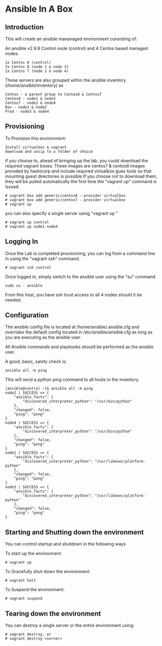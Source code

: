 # Ansible In A Box
## Introduction
This will create an ansible mananaged environment consisting of:

An ansible v2.9.9 Control node (control) and 4 Centos based managed nodes.

    1x Centos 8 (control)
    2x Centos 8 (node 1 & node 3)
    2x Centos 7 (node 2 & node 4)

These servers are also grouped within the ansible inventory (/home/ansible/inventory) as

    Centos - a parent group to Centos8 & Centos7
    Centos8 - node1 & node3
    Centos7 - node2 & node4
    Dev - node1 & node2
    Prod - node3 & node4

## Provisioning

To Provision this environment:

    Install virtualbox & vagrant
    download and unzip to a folder of choice
 
if you choose to, ahead of bringing up the lab, you could download the required vagrant boxes. These images are centos7 & centos8 images provided by hashicorp and include required virtualbox gues tools so that mounting guest directories is possible.If you choose not to download them, they will be pulled automatically the first time the "vagrant up" command is issued.
 
    # vagrant box add generic/centos8 --provider virtualbox
    # vagrant box add generic/centos7 --provider virtualbox
    # vagrant up 
    
you can also specify a single server using "vagrant up <server>"
    
    # vagrant up control
    # vagrant up node1 node4
    
## Logging In

Once the Lab is completed provisioning, you can log from a command line in using the "vagrant ssh" command.

    # vagrant ssh control
    
Once logged in, simply switch to the ansible user using the "su" command

```
sudo su - ansible
```    
From this host, you have ssh trust access to all 4 nodes should it be needed.

## Configuration

The ansible config file is located at /home/ansible/.ansible.cfg and overrides the default config located in /etc/ansible/ansible.cfg as long as you are executing as the ansible user.

All Ansible commands and playbooks should be performed as the ansible user.

A good, basic, sanity check is:

```
ansible all -m ping
```
This will send a python ping command to all hosts in the inventory.

```
[ansible@control ~]$ ansible all -m ping
node2 | SUCCESS => {
    "ansible_facts": {
        "discovered_interpreter_python": "/usr/bin/python"
    },
    "changed": false,
    "ping": "pong"
}
node4 | SUCCESS => {
    "ansible_facts": {
        "discovered_interpreter_python": "/usr/bin/python"
    },
    "changed": false,
    "ping": "pong"
}
node1 | SUCCESS => {
    "ansible_facts": {
        "discovered_interpreter_python": "/usr/libexec/platform-python"
    },
    "changed": false,
    "ping": "pong"
}
node3 | SUCCESS => {
    "ansible_facts": {
        "discovered_interpreter_python": "/usr/libexec/platform-python"
    },
    "changed": false,
    "ping": "pong"
}
```
## Starting and Shutting down the environment
You can control startup and shutdown in the following ways

To start up the environment
```
# vagrant up
```
To Gracefully shut-down the environment:
```
# vagrant halt
```
To Suspend the environment:
```
# vagrant suspend
```

## Tearing down the environment

You can destroy a single server or the entire environment using:
    
    # vagrant destroy, or
    # vagrant destroy <server>
